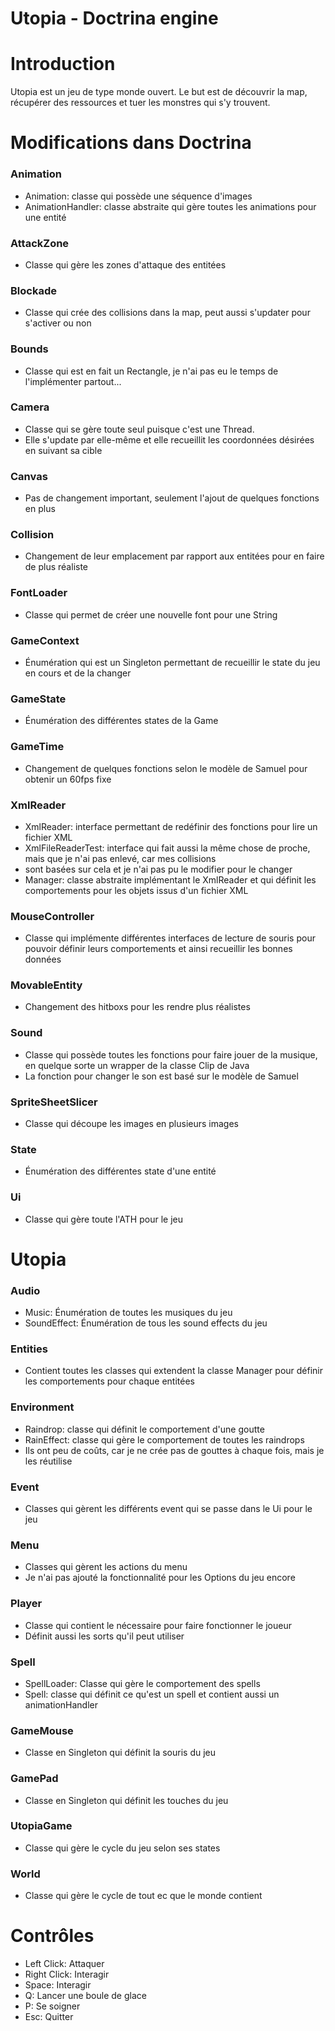 # Utopia - Doctrina engine

# Introduction

Utopia est un jeu de type monde ouvert. Le but est de découvrir la map, récupérer des ressources et tuer les monstres qui s'y trouvent.

# Modifications dans Doctrina

### Animation

* Animation: classe qui possède une séquence d'images
* AnimationHandler: classe abstraite qui gère toutes les animations pour une entité

### AttackZone

* Classe qui gère les zones d'attaque des entitées

### Blockade

* Classe qui crée des collisions dans la map, peut aussi s'updater pour s'activer ou non

### Bounds

* Classe qui est en fait un Rectangle, je n'ai pas eu le temps de l'implémenter partout...

### Camera

* Classe qui se gère toute seul puisque c'est une Thread.
* Elle s'update par elle-même et elle recueillit les coordonnées désirées en suivant sa cible

### Canvas

* Pas de changement important, seulement l'ajout de quelques fonctions en plus

### Collision

* Changement de leur emplacement par rapport aux entitées pour en faire de plus réaliste

### FontLoader

* Classe qui permet de créer une nouvelle font pour une String

### GameContext

* Énumération qui est un Singleton permettant de recueillir le state du jeu en cours et de la changer

### GameState

* Énumération des différentes states de la Game

### GameTime

* Changement de quelques fonctions selon le modèle de Samuel pour obtenir un 60fps fixe

### XmlReader

* XmlReader: interface permettant de redéfinir des fonctions pour lire un fichier XML
* XmlFileReaderTest: interface qui fait aussi la même chose de proche, mais que je n'ai pas enlevé, car mes collisions 
* sont basées sur cela et je n'ai pas pu le modifier pour le changer
* Manager: classe abstraite implémentant le XmlReader et qui définit les comportements pour les objets issus d'un fichier XML

### MouseController

* Classe qui implémente différentes interfaces de lecture de souris pour pouvoir définir leurs comportements 
et ainsi recueillir les bonnes données

### MovableEntity

* Changement des hitboxs pour les rendre plus réalistes

### Sound

* Classe qui possède toutes les fonctions pour faire jouer de la musique, en quelque sorte un wrapper de la classe Clip de Java
* La fonction pour changer le son est basé sur le modèle de Samuel

### SpriteSheetSlicer

* Classe qui découpe les images en plusieurs images

### State

* Énumération des différentes state d'une entité

### Ui

* Classe qui gère toute l'ATH pour le jeu

# Utopia

### Audio

* Music: Énumération de toutes les musiques du jeu
* SoundEffect: Énumération de tous les sound effects du jeu

### Entities

* Contient toutes les classes qui extendent la classe Manager pour définir les comportements pour chaque entitées

### Environment

* Raindrop: classe qui définit le comportement d'une goutte
* RainEffect: classe qui gère le comportement de toutes les raindrops
* Ils ont peu de coûts, car je ne crée pas de gouttes à chaque fois, mais je les réutilise

### Event

* Classes qui gèrent les différents event qui se passe dans le Ui pour le jeu

### Menu

* Classes qui gèrent les actions du menu
* Je n'ai pas ajouté la fonctionnalité pour les Options du jeu encore

### Player

* Classe qui contient le nécessaire pour faire fonctionner le joueur
* Définit aussi les sorts qu'il peut utiliser

### Spell

* SpellLoader: Classe qui gère le comportement des spells
* Spell: classe qui définit ce qu'est un spell et contient aussi un animationHandler

### GameMouse

* Classe en Singleton qui définit la souris du jeu

### GamePad

* Classe en Singleton qui définit les touches du jeu

### UtopiaGame

* Classe qui gère le cycle du jeu selon ses states

### World

* Classe qui gère le cycle de tout ec que le monde contient

# Contrôles

* Left Click: Attaquer
* Right Click: Interagir
* Space: Interagir
* Q: Lancer une boule de glace
* P: Se soigner
* Esc: Quitter